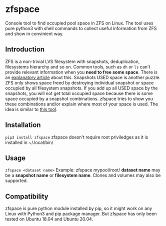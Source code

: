 # zfspace
Console tool to find occupied pool space in ZFS on Linux.
The tool uses pure python3 with shell commands to collect useful information from ZFS and show in convinient way. 

## Introduction

ZFS is a non-trivial LVS filesystem with snapshots, deduplication, filesystems hierarchy and so on. 
Common tools, such as `dh` or `ls` can't provide relevant information when you **need to free some space**.
There is an [explanatory article](https://zedfs.com/all-you-have-to-know-about-reading-zfs-disk-usage/) about this.
Snapshots USED space is another puzzle. ZFS only shows space freed by destroying individual snapshot or space 
occupied by all filesystem snapshots. If you add up all USED space by the snapshots, you will not get total occupied 
space because there is some space occupied by a snapshot combinations.
zfspace tries to show you these combinations and/or explain where most of your space is used. 
The idea is similar to [this tool](https://github.com/mafm/zfs-snapshot-disk-usage-matrix).

## Installation

`pip3 install zfspace`
zfspace doesn't require root priviledges as it is installed in ~/.local/bin/ 

## Usage

`zfspace <dataset name>`
Example: zfspace mypool/root/
**dataset name** may be a **snapshot name** or **filesystem name**. Clones and volumes may also be supported.

## Compatibility

zfspace is pure python module installed by pip, so it might work on any Linux with Python3 and pip package manager.
But zfspace has only been tested on Ubuntu 18.04 and Ubuntu 20.04.